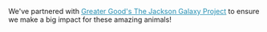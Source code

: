 We've partnered with <a href="https://greatergood.org/jackson-galaxy"><span style="color:#2690b3;text-decoration:underline;">Greater Good's The Jackson Galaxy Project</span></a> to ensure we make a big impact for these amazing animals!
